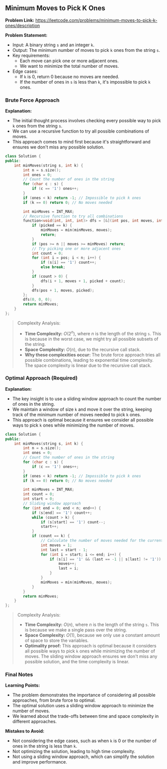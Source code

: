 ## Minimum Moves to Pick K Ones
**Problem Link:** https://leetcode.com/problems/minimum-moves-to-pick-k-ones/description

**Problem Statement:**
- Input: A binary string `s` and an integer `k`.
- Output: The minimum number of moves to pick `k` ones from the string `s`.
- Key requirements:
  - Each move can pick one or more adjacent ones.
  - We want to minimize the total number of moves.
- Edge cases:
  - If `k` is 0, return 0 because no moves are needed.
  - If the number of ones in `s` is less than `k`, it's impossible to pick `k` ones.

### Brute Force Approach
**Explanation:**
- The initial thought process involves checking every possible way to pick `k` ones from the string `s`.
- We can use a recursive function to try all possible combinations of moves.
- This approach comes to mind first because it's straightforward and ensures we don't miss any possible solution.

```cpp
class Solution {
public:
    int minMoves(string s, int k) {
        int n = s.size();
        int ones = 0;
        // Count the number of ones in the string
        for (char c : s) {
            if (c == '1') ones++;
        }
        if (ones < k) return -1; // Impossible to pick k ones
        if (k == 0) return 0; // No moves needed

        int minMoves = INT_MAX;
        // Recursive function to try all combinations
        function<void(int, int, int)> dfs = [&](int pos, int moves, int picked) {
            if (picked == k) {
                minMoves = min(minMoves, moves);
                return;
            }
            if (pos >= n || moves >= minMoves) return;
            // Try picking one or more adjacent ones
            int count = 0;
            for (int i = pos; i < n; i++) {
                if (s[i] == '1') count++;
                else break;
            }
            if (count > 0) {
                dfs(i + 1, moves + 1, picked + count);
            }
            dfs(pos + 1, moves, picked);
        };
        dfs(0, 0, 0);
        return minMoves;
    }
};
```

> Complexity Analysis:
> - **Time Complexity:** $O(2^n)$, where $n$ is the length of the string `s`. This is because in the worst case, we might try all possible subsets of the string.
> - **Space Complexity:** $O(n)$, due to the recursive call stack.
> - **Why these complexities occur:** The brute force approach tries all possible combinations, leading to exponential time complexity. The space complexity is linear due to the recursive call stack.

### Optimal Approach (Required)
**Explanation:**
- The key insight is to use a sliding window approach to count the number of ones in the string.
- We maintain a window of size `k` and move it over the string, keeping track of the minimum number of moves needed to pick `k` ones.
- This approach is optimal because it ensures we consider all possible ways to pick `k` ones while minimizing the number of moves.

```cpp
class Solution {
public:
    int minMoves(string s, int k) {
        int n = s.size();
        int ones = 0;
        // Count the number of ones in the string
        for (char c : s) {
            if (c == '1') ones++;
        }
        if (ones < k) return -1; // Impossible to pick k ones
        if (k == 0) return 0; // No moves needed

        int minMoves = INT_MAX;
        int count = 0;
        int start = 0;
        // Sliding window approach
        for (int end = 0; end < n; end++) {
            if (s[end] == '1') count++;
            while (count > k) {
                if (s[start] == '1') count--;
                start++;
            }
            if (count == k) {
                // Calculate the number of moves needed for the current window
                int moves = 1;
                int last = start - 1;
                for (int i = start; i <= end; i++) {
                    if (s[i] == '1' && (last == -1 || s[last] != '1')) {
                        moves++;
                        last = i;
                    }
                }
                minMoves = min(minMoves, moves);
            }
        }
        return minMoves;
    }
};
```

> Complexity Analysis:
> - **Time Complexity:** $O(n)$, where $n$ is the length of the string `s`. This is because we make a single pass over the string.
> - **Space Complexity:** $O(1)$, because we only use a constant amount of space to store the variables.
> - **Optimality proof:** This approach is optimal because it considers all possible ways to pick `k` ones while minimizing the number of moves. The sliding window approach ensures we don't miss any possible solution, and the time complexity is linear.

### Final Notes
**Learning Points:**
- The problem demonstrates the importance of considering all possible approaches, from brute force to optimal.
- The optimal solution uses a sliding window approach to minimize the number of moves.
- We learned about the trade-offs between time and space complexity in different approaches.

**Mistakes to Avoid:**
- Not considering the edge cases, such as when `k` is 0 or the number of ones in the string is less than `k`.
- Not optimizing the solution, leading to high time complexity.
- Not using a sliding window approach, which can simplify the solution and improve performance.